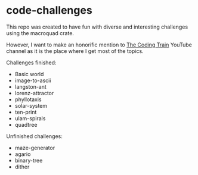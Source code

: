 # code-challenges

This repo was created to have fun with diverse and interesting challenges using
the macroquad crate.

However, I want to make an honorific mention to
[The Coding Train](https://www.youtube.com/@TheCodingTrain) YouTube channel as
it is the place where I get most of the topics.

Challenges finished:

- Basic world
- image-to-ascii
- langston-ant
- lorenz-attractor
- phyllotaxis
- solar-system
- ten-print
- ulam-spirals
- quadtree

Unfinished challenges:

- maze-generator
- agario
- binary-tree
- dither
